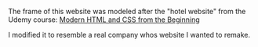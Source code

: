 The frame of this website was modeled after the "hotel website" from the Udemy course: <a href="https://www.udemy.com/course/modern-html-css-from-the-beginning/">Modern HTML and CSS from the Beginning</a>

I modified it to resemble a real company whos website I wanted to remake.

